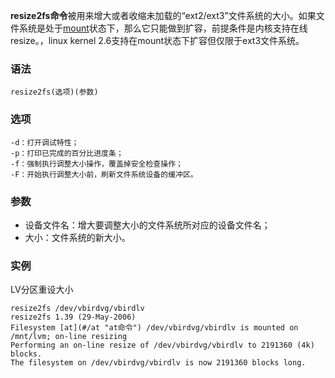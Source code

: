 **resize2fs命令**被用来增大或者收缩未加载的“ext2/ext3”文件系统的大小。如果文件系统是处于[mount](#/mount "mount命令")状态下，那么它只能做到扩容，前提条件是内核支持在线resize。，linux kernel 2.6支持在mount状态下扩容但仅限于ext3文件系统。

### 语法  

```
resize2fs(选项)(参数)
```

### 选项  

```
-d：打开调试特性；
-p：打印已完成的百分比进度条；
-f：强制执行调整大小操作，覆盖掉安全检查操作；
-F：开始执行调整大小前，刷新文件系统设备的缓冲区。
```

### 参数  

*   设备文件名：增大要调整大小的文件系统所对应的设备文件名；
*   大小：文件系统的新大小。

### 实例  

LV分区重设大小

```
resize2fs /dev/vbirdvg/vbirdlv
resize2fs 1.39 (29-May-2006)
Filesystem [at](#/at "at命令") /dev/vbirdvg/vbirdlv is mounted on /mnt/lvm; on-line resizing 
Performing an on-line resize of /dev/vbirdvg/vbirdlv to 2191360 (4k) blocks.
The filesystem on /dev/vbirdvg/vbirdlv is now 2191360 blocks long.
```
